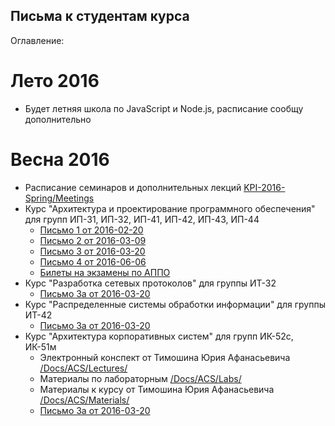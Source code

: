 ## Письма к студентам курса

Оглавление:
# Лето 2016
* Будет летняя школа по JavaScript и Node.js, расписание сообщу дополнительно

# Весна 2016
* Расписание семинаров и дополнительных лекций [KPI-2016-Spring/Meetings](https://github.com/HowProgrammingWorks/Letters/blob/master/KPI-2016-Spring/Meetings.md)
* Курс "Архитектура и проектирование программного обеспечения"  
для групп ИП-31, ИП-32, ИП-41, ИП-42, ИП-43, ИП-44
  * [Письмо 1 от 2016-02-20](https://github.com/HowProgrammingWorks/Letters/blob/master/KPI-2016-Spring/Letter1.md)
  * [Письмо 2 от 2016-03-09](https://github.com/HowProgrammingWorks/Letters/blob/master/KPI-2016-Spring/Letter2.md)
  * [Письмо 3 от 2016-03-20](https://github.com/HowProgrammingWorks/Letters/blob/master/KPI-2016-Spring/Letter3.md)
  * [Письмо 4 от 2016-06-06](https://github.com/HowProgrammingWorks/Letters/blob/master/KPI-2016-Spring/Letter4.md)
  * [Билеты на экзамены по АППО](https://github.com/HowProgrammingWorks/Letters/tree/master/Docs/SOFTARCH)
* Курс "Разработка сетевых протоколов" для группы ИТ-32
  * [Письмо 3a от 2016-03-20](https://github.com/HowProgrammingWorks/Letters/blob/master/KPI-2016-Spring/Letter3a.md)
* Курс "Распределенные системы обработки информации" для группы ИТ-42
  * [Письмо 3a от 2016-03-20](https://github.com/HowProgrammingWorks/Letters/blob/master/KPI-2016-Spring/Letter3a.md)
* Курс "Архитектура корпоративных систем" для групп ИК-52с, ИК-51м
  * Электронный конспект от Тимошина Юрия Афанасьевича [/Docs/ACS/Lectures/](https://github.com/HowProgrammingWorks/Letters/blob/master/Docs/ACS/Lectures/)
  * Материалы по лабораторным [/Docs/ACS/Labs/](https://github.com/HowProgrammingWorks/Letters/blob/master/Docs/ACS/Labs)
  * Материалы к курсу от Тимошина Юрия Афанасьевича [/Docs/ACS/Materials/](https://github.com/HowProgrammingWorks/Letters/blob/master/Docs/ACS/Materials/)
  * [Письмо 3a от 2016-03-20](https://github.com/HowProgrammingWorks/Letters/blob/master/KPI-2016-Spring/Letter3a.md)
